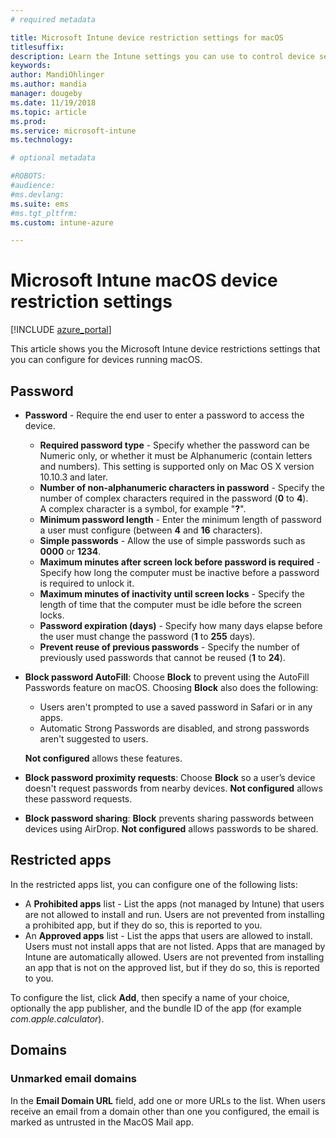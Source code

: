 ```yaml
---
# required metadata

title: Microsoft Intune device restriction settings for macOS
titlesuffix:
description: Learn the Intune settings you can use to control device settings and functionality on devices running macOS.
keywords:
author: MandiOhlinger
ms.author: mandia
manager: dougeby
ms.date: 11/19/2018
ms.topic: article
ms.prod:
ms.service: microsoft-intune
ms.technology:

# optional metadata

#ROBOTS:
#audience:
#ms.devlang:
ms.suite: ems
#ms.tgt_pltfrm:
ms.custom: intune-azure

---
```


# Microsoft Intune macOS device restriction settings

[!INCLUDE [azure_portal](./includes/azure_portal.md)]

This article shows you the Microsoft Intune device restrictions settings that you can configure for devices running macOS.

## Password
- **Password** - Require the end user to enter a password to access the device.
  - **Required password type** - Specify whether the password can be Numeric only, or whether it must be Alphanumeric (contain letters and numbers). This setting is supported only on Mac OS X version 10.10.3 and later.
  - **Number of non-alphanumeric characters in password** - Specify the number of complex characters required in the password (**0** to **4**).<br>A complex character is a symbol, for example "**?**".
  - **Minimum password length** - Enter the minimum length of password a user must configure (between **4** and **16** characters).
  - **Simple passwords** - Allow the use of simple passwords such as **0000** or **1234**.
  - **Maximum minutes after screen lock before password is required** - Specify how long the computer must be inactive before a password is required to unlock it.
  - **Maximum minutes of inactivity until screen locks** - Specify the length of time that the computer must be idle before the screen locks.
  - **Password expiration (days)** - Specify how many days elapse before the user must change the password (**1** to **255** days).
  - **Prevent reuse of previous passwords** - Specify the number of previously used passwords that cannot be reused (**1** to **24**).

- **Block password AutoFill**: Choose **Block** to prevent using the AutoFill Passwords feature on macOS. Choosing **Block** also does the following:

  - Users aren't prompted to use a saved password in Safari or in any apps.
  - Automatic Strong Passwords are disabled, and strong passwords aren't suggested to users.

  **Not configured** allows these features.

- **Block password proximity requests**: Choose **Block** so a user’s device doesn't request passwords from nearby devices. **Not configured** allows these password requests.

- **Block password sharing**: **Block** prevents sharing passwords between devices using AirDrop. **Not configured** allows passwords to be shared.


## Restricted apps

In the restricted apps list, you can configure one of the following lists:

- A **Prohibited apps** list - List the apps (not managed by Intune) that users are not allowed to install and run. Users are not prevented from installing a prohibited app, but if they do so, this is reported to you.
- An **Approved apps** list - List the apps that users are allowed to install. Users must not install apps that are not listed. Apps that are managed by Intune are automatically allowed. Users are not prevented from installing an app that is not on the approved list, but if they do so, this is reported to you.

To configure the list, click **Add**, then specify a name of your choice, optionally the app publisher, and the bundle ID of the app (for example *com.apple.calculator*).

## Domains

### Unmarked email domains

In the **Email Domain URL** field, add one or more URLs to the list. When users receive an email from a domain other than one you configured, the email is marked as untrusted in the MacOS Mail app.

